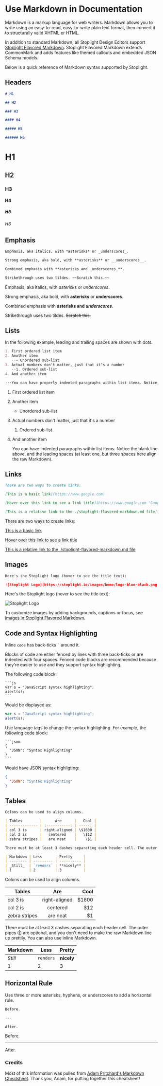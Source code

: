 # Use Markdown in Documentation

Markdown is a markup language for web writers. Markdown allows you to write using an easy-to-read, easy-to-write plain text format, then convert it to structurally valid XHTML or HTML.

In addition to standard Markdown, all Stoplight Design Editors support [Stoplight Flavored Markdown](./stoplight-flavored-markdown.md). Stoplight Flavored Markdown extends CommonMark and adds features like themed callouts and embedded JSON Schema models.

Below is a quick reference of Markdown syntax supported by Stoplight.

## Headers

```md title="Markdown Header Levels"
# H1

## H2

### H3

#### H4

##### H5

###### H6
```
# H1

## H2

### H3

#### H4

##### H5

###### H6

## Emphasis

```md title="Emphasis Examples"
Emphasis, aka italics, with *asterisks* or _underscores_.

Strong emphasis, aka bold, with **asterisks** or __underscores__.

Combined emphasis with **asterisks and _underscores_**.

Strikethrough uses two tildes. ~~Scratch this.~~
```

Emphasis, aka italics, with _asterisks_ or _underscores_.

Strong emphasis, aka bold, with **asterisks** or **underscores**.

Combined emphasis with **asterisks and _underscores_**.

Strikethrough uses two tildes. ~~Scratch this.~~

## Lists

In the following example, leading and trailing spaces are shown with dots.

```md title=Ordered List Example
1. First ordered list item
2. Another item
   ⋅⋅- Unordered sub-list
3. Actual numbers don't matter, just that it's a number
   ⋅⋅1. Ordered sub-list
4. And another item

⋅⋅⋅You can have properly indented paragraphs within list items. Notice the blank line above, and the leading spaces (at least one, but we'll use three here to also align the raw Markdown).
```

1. First ordered list item
2. Another item
   - Unordered sub-list
3. Actual numbers don't matter, just that it's a number
   1. Ordered sub-list
4. And another item

   You can have indented paragraphs within list items. Notice the blank line above, and the leading spaces (at least one, but three spaces here align the raw Markdown).

## Links

```md title=Link Examples
There are two ways to create links:

[This is a basic link](https://www.google.com)

[Hover over this link to see a link title](https://www.google.com "Google's Homepage")

[This is a relative link to the ./stoplight-flavored-markdown.md file](./stoplight-flavored-markdown.md)
```

There are two ways to create links:

[This is a basic link](https://www.google.com)

[Hover over this link to see a link title](https://www.google.com "Google's Homepage")

[This is a relative link to the ./stoplight-flavored-markdown.md file](./stoplight-flavored-markdown.md)

## Images

```md title=Image Example
Here's the Stoplight logo (hover to see the title text):

![Stoplight Logo](https://stoplight.io/images/home/logo-blue-black.png "Stoplight Logo")
```

Here's the Stoplight logo (hover to see the title text):

![Stoplight Logo](https://stoplight.io/images/home/logo-blue-black.png "Stoplight Logo")

To customize images by adding backgrounds, captions or focus, see [images in Stoplight Flavored Markdown](stoplight-flavored-markdown.md).

## Code and Syntax Highlighting

Inline `code` has back-ticks `` ` `` around it.

Blocks of code are either fenced by lines with three back-ticks or are indented with four spaces. Fenced code blocks are recommended because they're easier to use and they support syntax highlighting.

The following code block:

````
```js
var s = "JavaScript syntax highlighting";
alert(s);
```
````

Would be displayed as:

```js
var s = "JavaScript syntax highlighting";
alert(s);
```

Use language tags to change the syntax highlighting. For example, the following code block:

````
```json
{
  "JSON": "Syntax Highlighting"
}
```
````

Would have JSON syntax highligting:

```json
{
  "JSON": "Syntax Highlighting"
}
```

## Tables

```md  title=Table Examples
Colons can be used to align columns.

| Tables        |      Are      |   Cool |
| ------------- | :-----------: | -----: |
| col 3 is      | right-aligned | \$1600 |
| col 2 is      |   centered    |   \$12 |
| zebra stripes |   are neat    |    \$1 |

There must be at least 3 dashes separating each header cell. The outer pipes (|) are optional, and you don't need to make the raw Markdown line up prettily. You can also use inline Markdown.

| Markdown | Less      | Pretty     |
| -------- | --------- | ---------- |
| _Still_  | `renders` | **nicely** |
| 1        | 2         | 3          |
```

Colons can be used to align columns.

| Tables        |      Are      |   Cool |
| ------------- | :-----------: | -----: |
| col 3 is      | right-aligned | \$1600 |
| col 2 is      |   centered    |   \$12 |
| zebra stripes |   are neat    |    \$1 |

There must be at least 3 dashes separating each header cell. The outer pipes (|) are optional, and you don't need to make the raw Markdown line up prettily. You can also use inline Markdown.

| Markdown | Less      | Pretty     |
| -------- | --------- | ---------- |
| _Still_  | `renders` | **nicely** |
| 1        | 2         | 3          |

## Horizontal Rule

Use three or more asterisks, hyphens, or underscores to add a horizontal rule.

```md
Before.

---

After.
```

Before.

---

After.

### Credits

Most of this information was pulled from [Adam Pritchard's Markdown Cheatsheet](https://github.com/adam-p/markdown-here/wiki/Markdown-Cheatsheet). Thank you, Adam, for putting together this cheatsheet!
